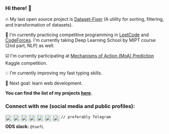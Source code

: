 ### Hi there! 👋

:fire: My last open source project is [Dataset-Fixer](https://github.com/t0efL/Dataset-Fixer)
(A utility for sorting, filtering, and transformation of datasets).

:dart: I'm currently practicing competitive programming in [LeetCode](https://leetcode.com) and [CodeForces](https://codeforces.com/). I'm currently taking Deep Learning School by MIPT course (2nd part, NLP) as well.

:ballot_box_with_check: I'm currently participating at [Mechanisms of Action (MoA) Prediction](https://www.kaggle.com/c/lish-moa)
 Kaggle competition.

:bulb: I'm currently improving my fast typing skills.

:calendar: Next goal: learn web development.

**You can find the list of my projects [here](https://github.com/t0efL/t0efL/blob/master/projects_guide.md).**

### Connect with me (social media and public profiles): 

[<img align="left" alt="codeSTACKr.com" width="22px" src="https://cdn.jsdelivr.net/npm/simple-icons@v3/icons/telegram.svg" />][telegram]
[<img align="left" alt="codeSTACKr.com" width="22px" src="https://cdn.jsdelivr.net/npm/simple-icons@v3/icons/kaggle.svg" />][kaggle]
[<img align="left" alt="codeSTACKr | YouTube" width="22px" src="https://cdn.jsdelivr.net/npm/simple-icons@v3/icons/discord.svg" />][discord]
[<img align="left" alt="codeSTACKr | Twitter" width="22px" src="https://cdn.jsdelivr.net/npm/simple-icons@v3/icons/twitter.svg" />][twitter] 
[<img align="left" alt="codeSTACKr.com" width="22px" src="https://cdn.jsdelivr.net/npm/simple-icons@v3/icons/linkedin.svg" />][linkedin]
[<img align="left" alt="codeSTACKr.com" width="22px" src="https://cdn.jsdelivr.net/npm/simple-icons@v3/icons/leetcode.svg" />][leetcode]
[<img align="left" alt="codeSTACKr.com" width="22px" src="https://cdn.jsdelivr.net/npm/simple-icons@v3/icons/codeforces.svg" />][codeforces]

`// preferably Telegram`
  
**ODS slack:** `@toefL`

[kaggle]: https://www.kaggle.com/vadimtimakin
[twitter]: https://twitter.com/de_toefL
[telegram]: https://t.me/t0efL
[discord]: https://discord.com/users/428140617495871489
[linkedin]: https://www.linkedin.cn/in/vadim-timakin-6298b91b6/
[leetcode]: https://leetcode.com/toefl/
[codeforces]: https://codeforces.com/profile/toefL
